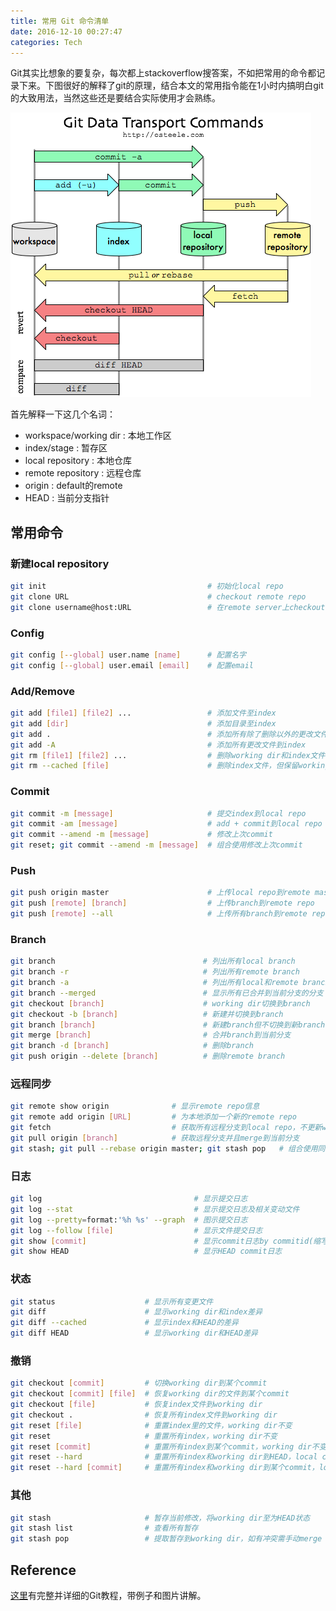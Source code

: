 ```yaml
---
title: 常用 Git 命令清单
date: 2016-12-10 00:27:47
categories: Tech
---
```

Git其实比想象的要复杂，每次都上stackoverflow搜答案，不如把常用的命令都记录下来。下图很好的解释了git的原理，结合本文的常用指令能在1小时内搞明白git的大致用法，当然这些还是要结合实际使用才会熟练。

![](/img/git_cheat_sheet/git.png)

<!-- more -->

首先解释一下这几个名词：
- workspace/working dir : 本地工作区
- index/stage           : 暂存区
- local repository      : 本地仓库
- remote repository     : 远程仓库
- origin                : default的remote
- HEAD                  : 当前分支指针

## 常用命令

### 新建local repository
``` sh
git init                                    # 初始化local repo
git clone URL                               # checkout remote repo
git clone username@host:URL                 # 在remote server上checkout远程仓库
```

### Config
``` sh
git config [--global] user.name [name]      # 配置名字
git config [--global] user.email [email]    # 配置email
```

### Add/Remove
``` sh
git add [file1] [file2] ...                 # 添加文件至index
git add [dir]                               # 添加目录至index
git add .                                   # 添加所有除了删除以外的更改文件到index
git add -A                                  # 添加所有更改文件到index
git rm [file1] [file2] ...                  # 删除working dir和index文件
git rm --cached [file]                      # 删除index文件，但保留working dir
```

### Commit
``` sh
git commit -m [message]                     # 提交index到local repo
git commit -am [message]                    # add + commit到local repo
git commit --amend -m [message]             # 修改上次commit
git reset; git commit --amend -m [message]  # 组合使用修改上次commit
```

### Push
``` sh
git push origin master                      # 上传local repo到remote master
git push [remote] [branch]                  # 上传branch到remote repo
git push [remote] --all                     # 上传所有branch到remote repo
```

### Branch
``` sh
git branch                                 # 列出所有local branch
git branch -r                              # 列出所有remote branch
git branch -a                              # 列出所有local和remote branch
git branch --merged                        # 显示所有已合并到当前分支的分支
git checkout [branch]                      # working dir切换到branch 
git checkout -b [branch]                   # 新建并切换到branch
git branch [branch]                        # 新建branch但不切换到新branch
git merge [branch]                         # 合并branch到当前分支
git branch -d [branch]                     # 删除branch
git push origin --delete [branch]          # 删除remote branch
```

### 远程同步
``` sh
git remote show origin              # 显示remote repo信息
git remote add origin [URL]         # 为本地添加一个新的remote repo
git fetch                           # 获取所有远程分支到local repo，不更新working dir
git pull origin [branch]            # 获取远程分支并且merge到当前分支
git stash; git pull --rebase origin master; git stash pop   # 组合使用同步
```

### 日志
``` sh
git log                                  # 显示提交日志
git log --stat                           # 显示提交日志及相关变动文件
git log --pretty=format:'%h %s' --graph  # 图示提交日志
git log --follow [file]                  # 显示文件提交日志
git show [commit]                        # 显示commit日志by commitid(缩写也可以)
git show HEAD                            # 显示HEAD commit日志
```

### 状态
``` sh
git status                    # 显示所有变更文件
git diff                      # 显示working dir和index差异
git diff --cached             # 显示index和HEAD的差异
git diff HEAD                 # 显示working dir和HEAD差异
```

### 撤销
``` sh
git checkout [commit]         # 切换working dir到某个commit
git checkout [commit] [file]  # 恢复working dir的文件到某个commit
git checkout [file]           # 恢复index文件到working dir
git checkout .                # 恢复所有index文件到working dir
git reset [file]              # 重置index里的文件，working dir不变
git reset                     # 重置所有index，working dir不变
git reset [commit]            # 重置所有index到某个commit，working dir不变
git reset --hard              # 重置所有index和working dir到HEAD，local changes会丢失
git reset --hard [commit]     # 重置所有index和working dir到某个commit，local changes会丢失
```

### 其他
``` sh
git stash                     # 暂存当前修改，将working dir至为HEAD状态
git stash list                # 查看所有暂存
git stash pop                 # 提取暂存到working dir，如有冲突需手动merge
```

## Reference
[这里](https://www.atlassian.com/git/tutorials/what-is-version-control)有完整并详细的Git教程，带例子和图片讲解。